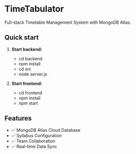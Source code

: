 # TimeTabulator

Full-stack Timetable Management System with MongoDB Atlas.

## Quick start

1. **Start backend:**
   - cd backend
   - npm install
   - cd src
   - node server.js

2. **Start frontend:**
   - cd frontend  
   - npm install
   - npm start

## Features
- ✅ MongoDB Atlas Cloud Database
- ✅ Syllabus Configuration
- ✅ Team Collaboration
- ✅ Real-time Data Sync
